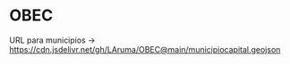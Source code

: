 # OBEC

URL para municipios -> https://cdn.jsdelivr.net/gh/LAruma/OBEC@main/municipiocapital.geojson
